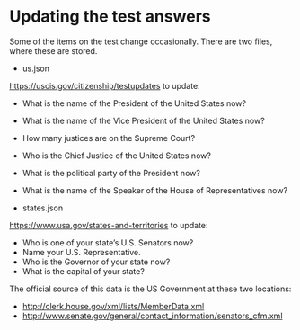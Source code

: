 # Updating the test answers

Some of the items on the test change occasionally.  There are two files, where these are stored.

* us.json

<https://uscis.gov/citizenship/testupdates> to update:

* What is the name of the President of the United States now?
* What is the name of the Vice President of the United States now?
* How many justices are on the Supreme Court?
* Who is the Chief Justice of the United States now?
* What is the political party of the President now?
* What is the name of the Speaker of the House of Representatives now?

* states.json

<https://www.usa.gov/states-and-territories> to update:

* Who is one of your state’s U.S. Senators now?
* Name your U.S. Representative.
* Who is the Governor of your state now?
* What is the capital of your state?

The official source of this data is the US Government at these two locations:

* <http://clerk.house.gov/xml/lists/MemberData.xml>
* <http://www.senate.gov/general/contact_information/senators_cfm.xml>
